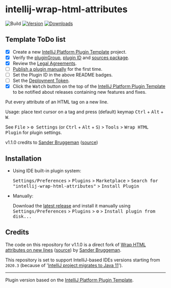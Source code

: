 # intellij-wrap-html-attributes

![Build](https://github.com/cristianofromagio/intellij-wrap-html-attributes/workflows/Build/badge.svg)
[![Version](https://img.shields.io/jetbrains/plugin/v/PLUGIN_ID.svg)](https://plugins.jetbrains.com/plugin/PLUGIN_ID)
[![Downloads](https://img.shields.io/jetbrains/plugin/d/PLUGIN_ID.svg)](https://plugins.jetbrains.com/plugin/PLUGIN_ID)

## Template ToDo list
- [x] Create a new [IntelliJ Platform Plugin Template][template] project.
- [x] Verify the [pluginGroup](/gradle.properties), [plugin ID](/src/main/resources/META-INF/plugin.xml) and [sources package](/src/main/kotlin).
- [x] Review the [Legal Agreements](https://plugins.jetbrains.com/docs/marketplace/legal-agreements.html).
- [ ] [Publish a plugin manually](https://plugins.jetbrains.com/docs/intellij/publishing-plugin.html?from=IJPluginTemplate) for the first time.
- [ ] Set the Plugin ID in the above README badges.
- [ ] Set the [Deployment Token](https://plugins.jetbrains.com/docs/marketplace/plugin-upload.html).
- [x] Click the <kbd>Watch</kbd> button on the top of the [IntelliJ Platform Plugin Template][template] to be notified about releases containing new features and fixes.

<!-- Plugin description -->
Put every attribute of an HTML tag on a new line.


Usage: place text cursor on a tag and press (default) keymap <kbd>Ctrl</kbd> + <kbd>Alt</kbd> + <kbd>W</kbd>.


See <kbd>File</kbd> > <kbd>⚙️ Settings</kbd> (or <kbd>Ctrl</kbd> + <kbd>Alt</kbd> + <kbd>S</kbd>) > <kbd>Tools</kbd> > <kbd>Wrap HTML Plugin</kbd> for plugin settings.


v1.1.0 credits to [Sander Bruggeman](https://github.com/terrabythia) ([source](https://github.com/terrabythia/intellij_plugin_wrap_html_attributes))
<!-- Plugin description end -->

## Installation

- Using IDE built-in plugin system:
  
  <kbd>Settings/Preferences</kbd> > <kbd>Plugins</kbd> > <kbd>Marketplace</kbd> > <kbd>Search for "intellij-wrap-html-attributes"</kbd> >
  <kbd>Install Plugin</kbd>
  
- Manually:

  Download the [latest release](https://github.com/cristianofromagio/intellij-wrap-html-attributes/releases/latest) and install it manually using
  <kbd>Settings/Preferences</kbd> > <kbd>Plugins</kbd> > <kbd>⚙️</kbd> > <kbd>Install plugin from disk...</kbd>


## Credits

The code on this repository for v1.1.0 is a direct fork of [Wrap HTML attributes on new lines](https://plugins.jetbrains.com/plugin/12766-wrap-html-attributes-on-new-lines) ([source](https://github.com/terrabythia/intellij_plugin_wrap_html_attributes)) by [Sander Bruggeman](https://github.com/terrabythia).

This repository is set to support IntelliJ-based IDEs versions starting from `2020.3` (because of '[IntelliJ project migrates to Java 11](https://blog.jetbrains.com/platform/2020/09/intellij-project-migrates-to-java-11/)').


---

Plugin version based on the [IntelliJ Platform Plugin Template][template].

[template]: https://github.com/JetBrains/intellij-platform-plugin-template
